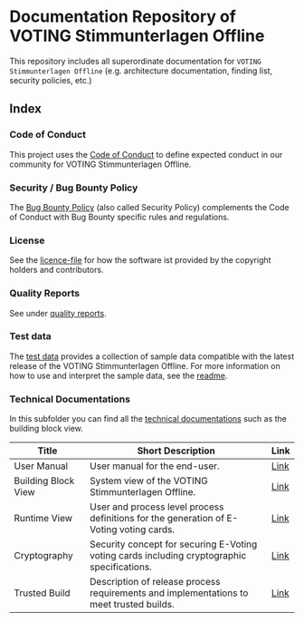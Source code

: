 # Documentation Repository of VOTING Stimmunterlagen Offline

This repository includes all superordinate documentation for `VOTING Stimmunterlagen Offline` (e.g. architecture documentation, finding list, security policies, etc.)

## Index

### Code of Conduct

This project uses the [Code of Conduct](./CODE_OF_CONDUCT.md) to define expected conduct in our community for VOTING Stimmunterlagen Offline.

### Security / Bug Bounty Policy

The [Bug Bounty Policy](./SECURITY.md) (also called Security Policy) complements the Code of Conduct with Bug Bounty specific rules and regulations.

### License

See the [licence-file](./LICENCE) for how the software ist provided by the copyright holders and contributors.

### Quality Reports

See under [quality reports](./technical-documentations/quality-reports).

### Test data

The [test data](./technical-documentations/testdata) provides a collection of sample data compatible with the latest release of the VOTING Stimmunterlagen Offline. For more information on how to use and interpret the sample data, see the [readme](./technical-documentations/testdata/README.MD).

### Technical Documentations

In this subfolder you can find all the [technical documentations](./technical-documentations) such as the building block view.

|Title|Short Description|Link|
|---|---|---|
|User Manual| User manual for the end-user. | [Link](./technical-documentations/VOTING_Stimmunterlagen_Offline_User_Manual.pdf)
|Building Block View| System view of the VOTING Stimmunterlagen Offline. | [Link](./technical-documentations/VOTING_Stimmunterlagen_Offline_Building_Block_View.pdf)
|Runtime View| User and process level process definitions for the generation of E-Voting voting cards. | [Link](./technical-documentations/VOTING_Stimmunterlagen_Offline_Runtime_View.pdf)
|Cryptography| Security concept for securing E-Voting voting cards including cryptographic specifications. | [Link](./technical-documentations/VOTING_Stimmunterlagen_Offline_Cryptography.pdf)
|Trusted Build| Description of release process requirements and implementations to meet trusted builds. | [Link](./technical-documentations/VOTING_Stimmunterlagen_Offline_Trusted_Build.pdf)
